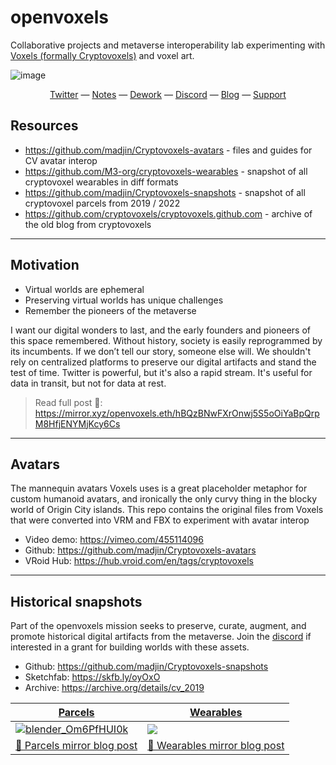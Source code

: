 # openvoxels

Collaborative projects and metaverse interoperability lab experimenting with [Voxels (formally Cryptovoxels)](https://voxels.com/) and voxel art.

![image](https://user-images.githubusercontent.com/32600939/192132690-b2223965-841b-44ca-a972-406278c40016.png)
<div align="center">
  <a href="https://twitter.com/openvoxels">Twitter</a>
  &mdash;
  <a href="https://hackmd.io/@XR/voxels">Notes</a>
  &mdash;
  <a href="https://app.dework.xyz/m3/openvoxels">Dework</a>
  &mdash;
  <a href="https://discord.gg/m3org">Discord</a>
  &mdash;
  <a href="https://mirror.xyz/openvoxels.eth">Blog</a>
  &mdash;
  <a href="https://juicebox.money/@openvoxels">Support</a>
</div>

## Resources

- https://github.com/madjin/Cryptovoxels-avatars - files and guides for CV avatar interop
- https://github.com/M3-org/cryptovoxels-wearables - snapshot of all cryptovoxel wearables in diff formats
- https://github.com/madjin/Cryptovoxels-snapshots - snapshot of all cryptovoxel parcels from 2019 / 2022
- https://github.com/cryptovoxels/cryptovoxels.github.com - archive of the old blog from cryptovoxels


---

## Motivation

- Virtual worlds are ephemeral
- Preserving virtual worlds has unique challenges
- Remember the pioneers of the metaverse

I want our digital wonders to last, and the early founders and pioneers of this space remembered. Without history, society is easily reprogrammed by its incumbents. If we don’t tell our story, someone else will. We shouldn't rely on centralized platforms to preserve our digital artifacts and stand the test of time. Twitter is powerful, but it's also a rapid stream. It's useful for data in transit, but not for data at rest.

> Read full post 📃: https://mirror.xyz/openvoxels.eth/hBQzBNwFXrOnwj5S5oOiYaBpQrpM8HfjENYMjKcy6Cs


---

## Avatars

The mannequin avatars Voxels uses is a great placeholder metaphor for custom humanoid avatars, and ironically the only curvy thing in the blocky world of Origin City islands. This repo contains the original files from Voxels that were converted into VRM and FBX to experiment with avatar interop

- Video demo: https://vimeo.com/455114096
- Github: https://github.com/madjin/Cryptovoxels-avatars
- VRoid Hub: https://hub.vroid.com/en/tags/cryptovoxels

---

## Historical snapshots

Part of the openvoxels mission seeks to preserve, curate, augment, and promote historical digital artifacts from the metaverse. Join the [discord](https://discord.gg/m3org) if interested in a grant for building worlds with these assets.

- Github: https://github.com/madjin/Cryptovoxels-snapshots
- Sketchfab: https://skfb.ly/oyOxO
- Archive: https://archive.org/details/cv_2019

| [Parcels](https://github.com/madjin/Cryptovoxels-snapshots) | [Wearables](https://github.com/M3-org/cryptovoxels-wearables) |
| --- | --------- |
| [![blender_Om6PfHUI0k](https://user-images.githubusercontent.com/32600939/200194527-c628dfd4-fb61-44da-acfb-1db1dab03014.png)](https://github.com/madjin/Cryptovoxels-snapshots) | [![](https://i.imgur.com/9n9cLpt.png)](https://github.com/M3-org/cryptovoxels-wearables) |
| [📃 Parcels mirror blog post](https://mirror.xyz/openvoxels.eth/PDMw151D333CwJx-eGMufPawzbrFqP3Yr6ov_FY4jSk) | [📃 Wearables mirror blog post](https://mirror.xyz/openvoxels.eth/MVy5cs90cH5ae8GNha1goMQHqFAFOKbzVSHCV_fu5jI) |
